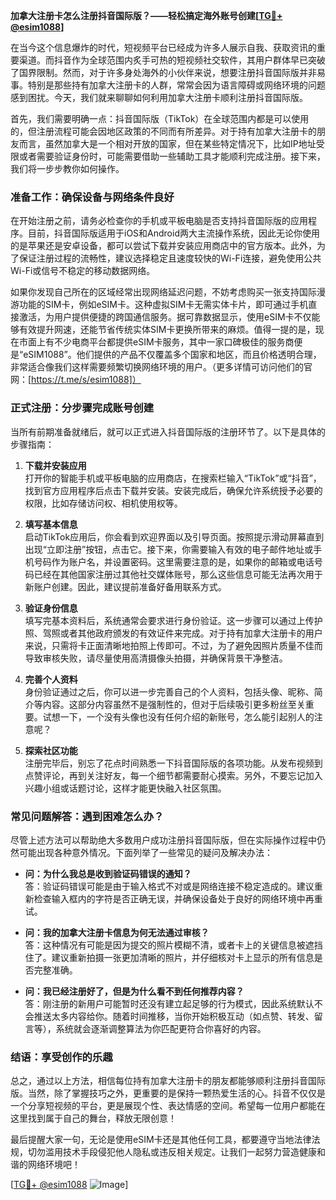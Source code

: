 **加拿大注册卡怎么注册抖音国际版？——轻松搞定海外账号创建[[TG💪+ @esim1088](https://t.me/s/esim1088)]**

在当今这个信息爆炸的时代，短视频平台已经成为许多人展示自我、获取资讯的重要渠道。而抖音作为全球范围内炙手可热的短视频社交软件，其用户群体早已突破了国界限制。然而，对于许多身处海外的小伙伴来说，想要注册抖音国际版并非易事。特别是那些持有加拿大注册卡的人群，常常会因为语言障碍或网络环境的问题感到困扰。今天，我们就来聊聊如何利用加拿大注册卡顺利注册抖音国际版。

首先，我们需要明确一点：抖音国际版（TikTok）在全球范围内都是可以使用的，但注册流程可能会因地区政策的不同而有所差异。对于持有加拿大注册卡的朋友而言，虽然加拿大是一个相对开放的国家，但在某些特定情况下，比如IP地址受限或者需要验证身份时，可能需要借助一些辅助工具才能顺利完成注册。接下来，我们将一步步教你如何操作。

### **准备工作：确保设备与网络条件良好**

在开始注册之前，请务必检查你的手机或平板电脑是否支持抖音国际版的应用程序。目前，抖音国际版适用于iOS和Android两大主流操作系统，因此无论你使用的是苹果还是安卓设备，都可以尝试下载并安装应用商店中的官方版本。此外，为了保证注册过程的流畅性，建议选择稳定且速度较快的Wi-Fi连接，避免使用公共Wi-Fi或信号不稳定的移动数据网络。

如果你发现自己所在的区域经常出现网络延迟问题，不妨考虑购买一张支持国际漫游功能的SIM卡，例如eSIM卡。这种虚拟SIM卡无需实体卡片，即可通过手机直接激活，为用户提供便捷的跨国通信服务。据可靠数据显示，使用eSIM卡不仅能够有效提升网速，还能节省传统实体SIM卡更换所带来的麻烦。值得一提的是，现在市面上有不少电商平台都提供eSIM卡服务，其中一家口碑极佳的服务商便是“eSIM1088”。他们提供的产品不仅覆盖多个国家和地区，而且价格透明合理，非常适合像我们这样需要频繁切换网络环境的用户。（更多详情可访问他们的官网：[https://t.me/s/esim1088]）

### **正式注册：分步骤完成账号创建**

当所有前期准备就绪后，就可以正式进入抖音国际版的注册环节了。以下是具体的步骤指南：

1. **下载并安装应用**  
   打开你的智能手机或平板电脑的应用商店，在搜索栏输入“TikTok”或“抖音”，找到官方应用程序后点击下载并安装。安装完成后，确保允许系统授予必要的权限，比如存储访问权、相机使用权等。

2. **填写基本信息**  
   启动TikTok应用后，你会看到欢迎界面以及引导页面。按照提示滑动屏幕直到出现“立即注册”按钮，点击它。接下来，你需要输入有效的电子邮件地址或手机号码作为账户名，并设置密码。这里需要注意的是，如果你的邮箱或电话号码已经在其他国家注册过其他社交媒体账号，那么这些信息可能无法再次用于新账户创建。因此，建议提前准备好备用联系方式。

3. **验证身份信息**  
   填写完基本资料后，系统通常会要求进行身份验证。这一步骤可以通过上传护照、驾照或者其他政府颁发的有效证件来完成。对于持有加拿大注册卡的用户来说，只需将卡正面清晰地拍照上传即可。不过，为了避免因照片质量不佳而导致审核失败，请尽量使用高清摄像头拍摄，并确保背景干净整洁。

4. **完善个人资料**  
   身份验证通过之后，你可以进一步完善自己的个人资料，包括头像、昵称、简介等内容。这部分内容虽然不是强制性的，但对于后续吸引更多粉丝至关重要。试想一下，一个没有头像也没有任何介绍的新账号，怎么能引起别人的注意呢？

5. **探索社区功能**  
   注册完毕后，别忘了花点时间熟悉一下抖音国际版的各项功能。从发布视频到点赞评论，再到关注好友，每一个细节都需要耐心摸索。另外，不要忘记加入兴趣小组或话题讨论，这样才能更快融入社区氛围。

### **常见问题解答：遇到困难怎么办？**

尽管上述方法可以帮助绝大多数用户成功注册抖音国际版，但在实际操作过程中仍然可能出现各种意外情况。下面列举了一些常见的疑问及解决办法：

- **问：为什么我总是收到验证码错误的通知？**  
  答：验证码错误可能是由于输入格式不对或是网络连接不稳定造成的。建议重新检查输入框内的字符是否正确无误，并确保设备处于良好的网络环境中再重试。

- **问：我的加拿大注册卡信息为何无法通过审核？**  
  答：这种情况有可能是因为提交的照片模糊不清，或者卡上的关键信息被遮挡住了。建议重新拍摄一张更加清晰的照片，并仔细核对卡上显示的所有信息是否完整准确。

- **问：我已经注册好了，但是为什么看不到任何推荐内容？**  
  答：刚注册的新用户可能暂时还没有建立起足够的行为模式，因此系统默认不会推送太多内容给你。随着时间推移，当你开始积极互动（如点赞、转发、留言等），系统就会逐渐调整算法为你匹配更符合你喜好的内容。

### **结语：享受创作的乐趣**

总之，通过以上方法，相信每位持有加拿大注册卡的朋友都能够顺利注册抖音国际版。当然，除了掌握技巧之外，更重要的是保持一颗热爱生活的心。抖音不仅仅是一个分享短视频的平台，更是展现个性、表达情感的空间。希望每一位用户都能在这里找到属于自己的舞台，释放无限创意！

最后提醒大家一句，无论是使用eSIM卡还是其他任何工具，都要遵守当地法律法规，切勿滥用技术手段侵犯他人隐私或违反相关规定。让我们一起努力营造健康和谐的网络环境吧！

[[TG💪+ @esim1088](https://t.me/s/esim1088) ![Image](https://i.postimg.cc/4NQfJmqS/Snipaste-2025-05-13-00-14-12.png)]